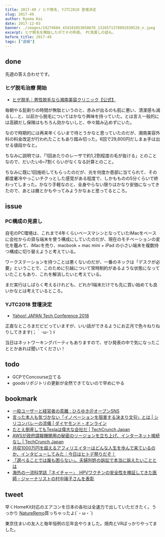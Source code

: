 ```yaml
---
title: 2017-49 / ヒゲ脱毛, YJTC2018 登壇決定
slug: 2017-49
author: Ryoma Kai
date: 2017-12-03
banner: ./images/24274684_434182053650878_1326571378891030528_n.jpeg
excerpt: ヒゲ脱毛を開始したのでその所感。 PC見直しの話も。
before_title: 2017-49
tags: ["週報"]
---
```


done
----

先週の答え合わせです。

###  ヒゲ脱毛治療 開始

- [ヒゲ脱毛｜男性脱毛なら湘南美容クリニック【公式】](https://www.s-b-c.net/datsumo/men/part/hige/)

毎朝やる髭剃りの時間が無駄というのと、赤みが出るのも肌に悪い、清潔感も減るし...と、以前から脱毛についてはかなり興味を持っていた。とは言え一般的には高額だし保険はもちろん効かないしと、中々踏み込めずにいた。

なので時期的には再来年くらいまで待とうかなと思っていたのだが、湘南美容外科の料金改定が行われたこともあり踏み切った。6回で29,800円だしまぁ手は出せる値段かなと。

ちなみに説明では、「1回あたりのレーザで約1,2割程度の毛が抜ける」とのことなので、だいたい6~7割くらいがなくなる計算とのこと。

ちなみに既に1回施術してもらったのだが、光を何度か患部に当てられて、その都度暑冷やっこいチクっとした感覚がある程度で、しかもものの5分くらいで終わってしまった。かなり手軽なのと、全身やらない限りはかなり安価になってきたので、あとは腋とかもやってみようかなぁと思ってるところ。

issue
----

###  PC構成の見直し

自宅のPC環境は、これまで4年くらいベースマシンとなっていたiMacをベースに会社からの貸与端末を使う構成にしていたのだが、現在のモチベーションの変化を鑑みて、iMacを売り、macbook + mac mini + iPad の小さい端末を複数持つ構成に切り替えようと考えている。

ワークステーションを持つことは悪くないのだが、一番のネックは「デスクが必要」ということで、このために引越について常時制約があるような状態になっていたこともあり、これを解消したいと考えている。

まだ実行はしばらく考えるけれども、どれか1端末だけでも先に買い始めても良いかなとは考えているところ。

###  YJTC2018 登壇決定

- [Yahoo! JAPAN Tech Conference 2018](https://techconference.yahoo.co.jp/2018/)

正直なところまだビビっていますが、いい話ができるようにお正月で色々ねりねりしてきます(；｀･ω･´)ゞ 

当日はネットワーキングパーティもありますので、ぜひ発表の中で気になったこととかあれば聞いてください！

todo
----

- GCPでConcourse立てる
- goodsリポジトリの更新が全然できてないので早めにやる

bookmark
----

- [一般ユーザーと経営者の乖離 : ひろゆき＠オープンSNS](http://hiro.asks.jp/99419.html)
- [言った本人も気づかない「イノベーションを阻害する決まり文句」とは | シリコンバレーの流儀 | ダイヤモンド・オンライン](https://diamond.jp/articles/-/150300)
- [たとえ倒産してもTeslaは偉大な会社だ | TechCrunch Japan](https://jp.techcrunch.com/2017/11/27/2017-11-26-in-praise-of-teslas-bankruptcy/)
- [AWSが政府諜報機関用の秘密のリージョンを立ち上げ、インターネット接続なし | TechCrunch Japan](https://jp.techcrunch.com/2017/11/21/2017-11-20-aws-launches-a-secret-region-for-the-u-s-intelligence-community/)
- [月収1000万円を超えるアフィリエイターはどんな人生を歩んで来ているのか、インタビューしてみた｜今日はヒトデ祭りだぞ！](https://www.hitode-festival.com/entry/2017/11/30/180000)
- [「選べることでは誰も困らない」。夫婦別姓の訴訟で本当に訴えたいこととは](https://www.buzzfeed.com/jp/akikokobayashi/yoshihisaaono)
- [海外の一流科学誌「ネイチャー」　HPVワクチンの安全性を検証してきた医師・ジャーナリストの村中璃子さんを表彰](https://www.buzzfeed.com/jp/naokoiwanaga/rikomuranakajohnmaddoxprize)

tweet
----

早くHomeKit対応のエアコンを日本の各社は全速力で出していただきたく。うっかり [NatureRemo](http://nature.global)買っちゃったよ(´・ω・`)

<Tweet tweetLink="https://twitter.com/legnoh/status/934695475738849280" />

東京住まいの友人と毎年恒例の忘年会やりました。焼肉とVRばっかりやってました。

<Instagram instagramId="BcOe1TgA3Ri" />
